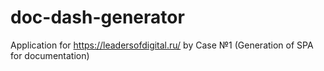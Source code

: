 # doc-dash-generator
Application for https://leadersofdigital.ru/ by Case №1 (Generation of SPA for documentation)
